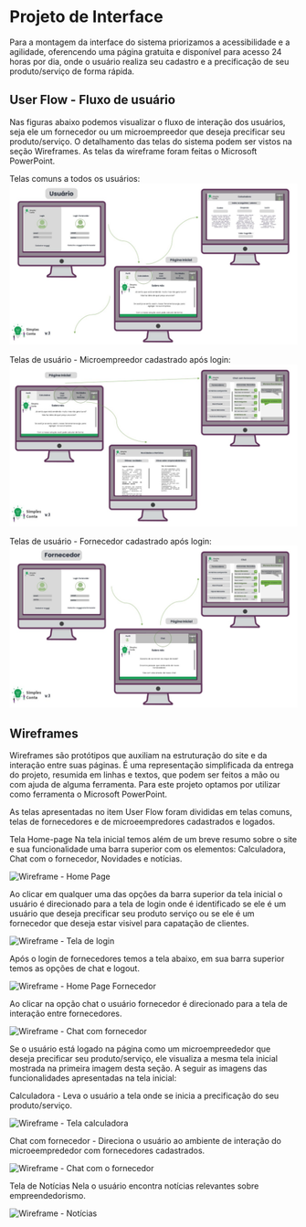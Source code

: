
# Projeto de Interface

Para a montagem da interface do sistema priorizamos a acessibilidade e a agilidade, oferencendo uma página gratuita e disponível para acesso 24 horas por dia, onde o 
usuário realiza seu cadastro e a precificação de seu produto/serviço de forma rápida. 

## User Flow - Fluxo de usuário

Nas figuras abaixo podemos visualizar o fluxo de interação dos usuários, seja ele um fornecedor ou um microempreedor que deseja precificar seu produto/serviço.
O detalhamento das telas do sistema podem ser vistos na seção Wireframes. 
As telas da wireframe foram feitas o Microsoft PowerPoint.


Telas comuns a todos os usuários:
![Userflow](https://github.com/ICEI-PUC-Minas-PMV-ADS/pmv-ads-2022-1-e1-proj-web-t1-simples-conta/blob/main/docs/img/usuario.jpg)



Telas de usuário - Microempreedor cadastrado após login:
![Userflow](https://github.com/ICEI-PUC-Minas-PMV-ADS/pmv-ads-2022-1-e1-proj-web-t1-simples-conta/blob/main/docs/img/Cont.jpg)



Telas de usuário - Fornecedor cadastrado após login:
![Userflow](https://github.com/ICEI-PUC-Minas-PMV-ADS/pmv-ads-2022-1-e1-proj-web-t1-simples-conta/blob/main/docs/img/UserflowForne.jpg)


## Wireframes

Wireframes são protótipos que auxiliam na estruturação do site e da interação entre suas páginas. É uma representação simplificada da entrega do projeto, resumida em linhas e textos, que podem ser feitos a mão ou com ajuda de alguma ferramenta. Para este projeto optamos por utilizar como ferramenta o Microsoft PowerPoint. 

As telas apresentadas no item User Flow foram divididas em telas comuns, telas de fornecedores e de microeempredores cadastrados e logados. 

Tela Home-page
Na tela inicial temos além de um breve resumo sobre o site e sua funcionalidade uma barra superior com os elementos: Calculadora, Chat com o fornecedor, Novidades e notícias. 

![Wireframe - Home Page](https://user-images.githubusercontent.com/100741625/164730516-d73f431a-555e-4f5b-a9ae-acfd232c6fdb.png)


Ao clicar em qualquer uma das opções da barra superior da tela inicial o usuário é direcionado para a tela de login onde é identificado se ele é um usuário que deseja precificar seu produto serviço ou se ele é um fornecedor que deseja estar visivel para capatação de clientes.

![Wireframe - Tela de login](https://user-images.githubusercontent.com/100741625/164732573-66358ea8-543f-4e57-acf6-124108ab9a6a.png)


Após o login de fornecedores temos a tela abaixo, em sua barra superior temos as opções de chat e logout.

![Wireframe - Home Page Fornecedor](https://user-images.githubusercontent.com/100741625/164734634-a0fe6cfb-fad4-4c2c-a9b7-7577efe61039.png)


Ao clicar na opção chat o usuário fornecedor é direcionado para a tela de interação entre fornecedores. 

![Wireframe - Chat com fornecedor](https://user-images.githubusercontent.com/100741625/164752006-f4065e97-81f6-4637-8172-2c633266856c.png)


Se o usuário está logado na página como um microempreededor que deseja precificar seu produto/serviço, ele visualiza a mesma tela inicial mostrada na primeira imagem desta seção. 
A seguir as imagens das funcionalidades apresentadas na tela inicial: 


Calculadora - Leva o usuário a tela onde se inicia a precificação do seu produto/serviço.

![Wireframe - Tela calculadora](https://user-images.githubusercontent.com/100741625/164732975-839be7e7-94b0-4de4-8619-f1c1d845396c.png)


Chat com fornecedor - Direciona o usuário ao ambiente de interação do microeemprededor com fornecedores cadastrados.

![Wireframe - Chat com o fornecedor](https://user-images.githubusercontent.com/100741625/164735968-393be700-4c20-4030-994b-a5d962adfab4.png)


Tela de Notícias
Nela o usuário encontra notícias relevantes sobre empreendedorismo.

![Wireframe - Notícias](https://user-images.githubusercontent.com/100741625/164730675-e700df18-7bda-4465-81a2-a3c179b0e182.png)

